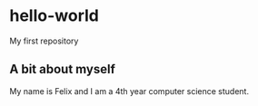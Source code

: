 # hello-world
My first repository 
## A bit about myself
My name is Felix and I am a 4th year computer science student.
